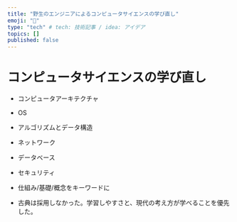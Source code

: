 ```yaml
---
title: "野生のエンジニアによるコンピュータサイエンスの学び直し"
emoji: "💬"
type: "tech" # tech: 技術記事 / idea: アイデア
topics: []
published: false
---
```


# コンピュータサイエンスの学び直し

- コンピュータアーキテクチャ
- OS
- アルゴリズムとデータ構造
- ネットワーク
- データベース
- セキュリティ


- 仕組み/基礎/概念をキーワードに
- 古典は採用しなかった。学習しやすさと、現代の考え方が学べることを優先した。
